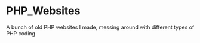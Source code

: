 # PHP_Websites
A bunch of old PHP websites I made, messing around with different types of PHP coding
